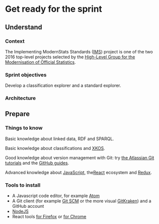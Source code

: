 # Get ready for the sprint

## Understand

### Context

The Implementing ModernStats Standards ([IMS](http://www1.unece.org/stat/platform/display/hlgbas/Implementing+Modernstats+Standards)) project is one of the two 2016 top-level projects selected by the [High-Level Group for the Modernisation of Official Statistics](http://www1.unece.org/stat/platform/display/hlgbas/High-Level+Group+for+the+Modernisation+of+Official+Statistics).

### Sprint objectives

Develop a classification explorer and a standard explorer.

### Architecture

## Prepare

### Things to know

Basic knowledge about linked data, RDF and SPARQL.

Basic knowledge about classifications and [XKOS](http://www.ddialliance.org/Specification/RDF/XKOS).

Good knowledge about version management with Git: try [the Atlassian Git tutorials](https://www.atlassian.com/git/tutorials/) and the [GitHub guides](https://guides.github.com/).

Advanced knowledge about [JavaScript](https://developer.mozilla.org/en-US/docs/Web/JavaScript), the[React](https://facebook.github.io/react/docs/getting-started.html) ecosystem and [Redux](http://redux.js.org/index.html).

### Tools to install

* A Javascript code editor, for example [Atom](https://atom.io/)
* A Git client (for example [Git SCM](https://git-scm.com/) or the more visual [GitKraken](https://www.gitkraken.com/)) and a GitHub account
* [NodeJS](https://nodejs.org/)
* React tools [for Firefox](https://addons.mozilla.org/en-US/firefox/addon/react-devtools/)  or [for Chrome](https://chrome.google.com/webstore/detail/react-developer-tools/fmkadmapgofadopljbjfkapdkoienihi?hl=en)
